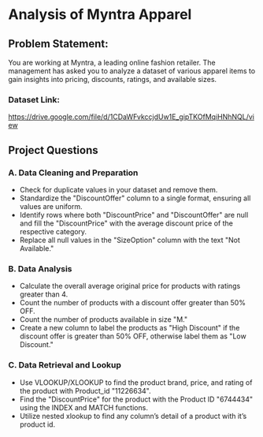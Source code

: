 # Analysis of Myntra Apparel

## Problem Statement:

You are working at Myntra, a leading online fashion retailer. The management has asked you to analyze a dataset of various apparel items to gain insights into pricing, discounts, ratings, and available sizes.

### Dataset Link:
https://drive.google.com/file/d/1CDaWFvkccjdUw1E_gipTKOfMqiHNhNQL/view

 
## Project Questions
### A. Data Cleaning and Preparation

- Check for duplicate values in your dataset and remove them.
- Standardize the "DiscountOffer" column to a single format, ensuring all values are uniform.
- Identify rows where both "DiscountPrice" and "DiscountOffer" are null and fill the "DiscountPrice" with the average discount price    of the respective category.
- Replace all null values in the "SizeOption" column with the text "Not Available."

### B. Data Analysis

- Calculate the overall average original price for products with ratings greater than 4.
- Count the number of products with a discount offer greater than 50% OFF.
- Count the number of products available in size "M."
- Create a new column to label the products as "High Discount" if the discount offer is greater than 50% OFF, otherwise label them as "Low Discount."

### C. Data Retrieval and Lookup

- Use VLOOKUP/XLOOKUP to find the product brand, price, and rating of the product with Product_id "11226634".
- Find the "DiscountPrice" for the product with the Product ID "6744434" using the INDEX and MATCH functions.
- Utilize nested xlookup to find any column’s detail of a product with it’s product id.
